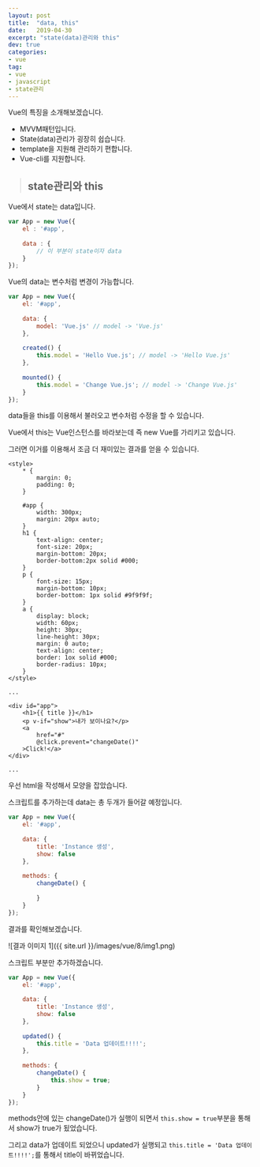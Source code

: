 ```yaml
---
layout: post
title:  "data, this"
date:   2019-04-30
excerpt: "state(data)관리와 this"
dev: true
categories:
- vue
tag:
- vue
- javascript
- state관리
--- 
```


Vue의 특징을 소개해보겠습니다.

* MVVM패턴입니다.
* State(data)관리가 굉장히 쉽습니다.
* template을 지원해 관리하기 편합니다.
* Vue-cli를 지원합니다.

> ## state관리와 this

Vue에서 state는 data입니다.

```javascript
var App = new Vue({
    el : '#app',
    
    data : {
        // 이 부분이 state이자 data
    }
});
```

Vue의 data는 변수처럼 변경이 가능합니다.

```javascript
var App = new Vue({
    el: '#app',
    
    data: {
        model: 'Vue.js' // model -> 'Vue.js'
    },
    
    created() {
        this.model = 'Hello Vue.js'; // model -> 'Hello Vue.js'
    },
    
    mounted() {
        this.model = 'Change Vue.js'; // model -> 'Change Vue.js'
    }
});
```

data들을 this를 이용해서 불러오고 변수처럼 수정을 할 수 있습니다.

Vue에서 this는 Vue인스턴스를 바라보는데 즉 new Vue를 가리키고 있습니다.

그러면 이거를 이용해서 조금 더 재미있는 결과를 얻을 수 있습니다.

```vue
<style>
    * {
        margin: 0;
        padding: 0;
    }
  
    #app {
        width: 300px;
        margin: 20px auto;
    }
    h1 {
        text-align: center;
        font-size: 20px;
        margin-bottom: 20px;
        border-bottom:2px solid #000;
    }
    p {
        font-size: 15px;
        margin-bottom: 10px;
        border-bottom: 1px solid #9f9f9f;
    }
    a {
        display: block;
        width: 60px;
        height: 30px;
        line-height: 30px;
        margin: 0 auto;
        text-align: center;
        border: 1ox solid #000;
        border-radius: 10px;
    }
</style>

...

<div id="app">
    <h1>{{ title }}</h1>
    <p v-if="show">내가 보이나요?</p>
    <a
        href="#"
        @click.prevent="changeDate()"
    >Click!</a>
</div>

...
```
우선 html을 작성해서 모양을 잡았습니다.

스크립트를 추가하는데 data는 총 두개가 들어갈 예정입니다.

```javascript
var App = new Vue({
    el: '#app',
    
    data: {
        title: 'Instance 생성',
        show: false
    },
    
    methods: {
        changeDate() {
            
        }
    }
});
```

결과를 확인해보겠습니다.

![결과 이미지 1]({{ site.url }}/images/vue/8/img1.png)

스크립트 부분만 추가하겠습니다.

```javascript
var App = new Vue({
    el: '#app',
    
    data: {
        title: 'Instance 생성',
        show: false
    },
  
    updated() {
        this.title = 'Data 업데이트!!!!';
    },
  
    methods: {
        changeDate() {
            this.show = true;
        }
    }
});
```

methods안에 있는 changeDate()가 실행이 되면서 `this.show = true`부분을 통해서 show가 true가 됬었습니다.

그리고 data가 업데이트 되었으니 updated가 실행되고 `this.title = 'Data 업데이트!!!!';`를 통해서 title이 바뀌었습니다.
